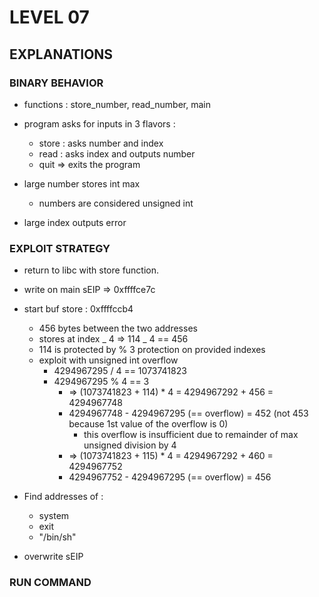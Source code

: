 # LEVEL 07

## EXPLANATIONS

### BINARY BEHAVIOR

- functions : store_number, read_number, main
- program asks for inputs in 3 flavors :

  - store : asks number and index
  - read : asks index and outputs number
  - quit => exits the program

- large number stores int max
  - numbers are considered unsigned int
- large index outputs error

### EXPLOIT STRATEGY

- return to libc with store function.
- write on main sEIP => 0xffffce7c
- start buf store : 0xffffccb4

  - 456 bytes between the two addresses
  - stores at index _ 4 => 114 _ 4 == 456
  - 114 is protected by % 3 protection on provided indexes
  - exploit with unsigned int overflow
    - 4294967295 / 4 == 1073741823
    - 4294967295 % 4 == 3
      - => (1073741823 + 114) \* 4 = 4294967292 + 456 = 4294967748
      - 4294967748 - 4294967295 (== overflow) = 452 (not 453 because 1st value of the overflow is 0)
        - this overflow is insufficient due to remainder of max unsigned division by 4
      - => (1073741823 + 115) \* 4 = 4294967292 + 460 = 4294967752
      - 4294967752 - 4294967295 (== overflow) = 456

- Find addresses of :

  - system
  - exit
  - "/bin/sh"

- overwrite sEIP

### RUN COMMAND
